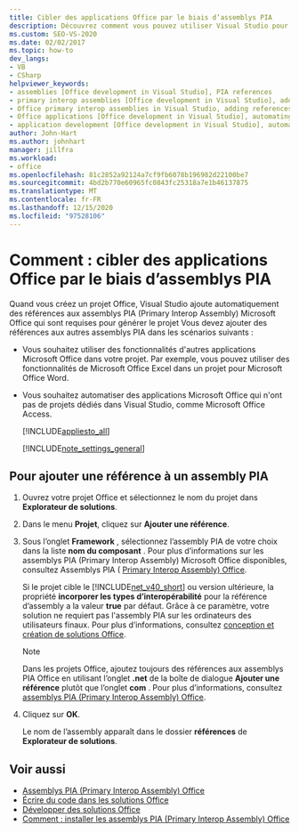 ```yaml
---
title: Cibler des applications Office par le biais d’assemblys PIA
description: Découvrez comment vous pouvez utiliser Visual Studio pour cibler par programmation Microsoft Office applications par le biais d’assemblys PIA (Primary Interop Assembly).
ms.custom: SEO-VS-2020
ms.date: 02/02/2017
ms.topic: how-to
dev_langs:
- VB
- CSharp
helpviewer_keywords:
- assemblies [Office development in Visual Studio], PIA references
- primary interop assemblies [Office development in Visual Studio], adding references to
- Office primary interop assemblies in Visual Studio, adding references to
- Office applications [Office development in Visual Studio], automating
- application development [Office development in Visual Studio], automating
author: John-Hart
ms.author: johnhart
manager: jillfra
ms.workload:
- office
ms.openlocfilehash: 81c2852a92124a7cf9fb6078b196982d22100be7
ms.sourcegitcommit: 4bd2b770e60965fc0843fc25318a7e1b46137875
ms.translationtype: MT
ms.contentlocale: fr-FR
ms.lasthandoff: 12/15/2020
ms.locfileid: "97528106"
---
```

# <a name="how-to-target-office-applications-through-primary-interop-assemblies"></a>Comment : cibler des applications Office par le biais d’assemblys PIA
  Quand vous créez un projet Office, Visual Studio ajoute automatiquement des références aux assemblys PIA (Primary Interop Assembly) Microsoft Office qui sont requises pour générer le projet Vous devez ajouter des références aux autres assemblys PIA dans les scénarios suivants :

- Vous souhaitez utiliser des fonctionnalités d'autres applications Microsoft Office dans votre projet. Par exemple, vous pouvez utiliser des fonctionnalités de Microsoft Office Excel dans un projet pour Microsoft Office Word.

- Vous souhaitez automatiser des applications Microsoft Office qui n'ont pas de projets dédiés dans Visual Studio, comme Microsoft Office Access.

  [!INCLUDE[appliesto_all](../vsto/includes/appliesto-all-md.md)]

  [!INCLUDE[note_settings_general](../sharepoint/includes/note-settings-general-md.md)]

## <a name="to-add-a-reference-to-a-primary-interop-assembly"></a>Pour ajouter une référence à un assembly PIA

1. Ouvrez votre projet Office et sélectionnez le nom du projet dans **Explorateur de solutions**.

2. Dans le menu **Projet**, cliquez sur **Ajouter une référence**.

3. Sous l’onglet **Framework** , sélectionnez l’assembly PIA de votre choix dans la liste **nom du composant** . Pour plus d’informations sur les assemblys PIA (Primary Interop Assembly) Microsoft Office disponibles, consultez Assemblys PIA ( [Primary Interop Assembly) Office](../vsto/office-primary-interop-assemblies.md).

     Si le projet cible le [!INCLUDE[net_v40_short](../sharepoint/includes/net-v40-short-md.md)] ou version ultérieure, la propriété **incorporer les types d’interopérabilité** pour la référence d’assembly a la valeur **true** par défaut. Grâce à ce paramètre, votre solution ne requiert pas l'assembly PIA sur les ordinateurs des utilisateurs finaux. Pour plus d’informations, consultez [conception et création de solutions Office](../vsto/designing-and-creating-office-solutions.md).

    > [!NOTE]
    > Dans les projets Office, ajoutez toujours des références aux assemblys PIA Office en utilisant l’onglet **.net** de la boîte de dialogue **Ajouter une référence** plutôt que l’onglet **com** . Pour plus d’informations, consultez [assemblys PIA (Primary Interop Assembly) Office](../vsto/office-primary-interop-assemblies.md).

4. Cliquez sur **OK**.

     Le nom de l’assembly apparaît dans le dossier **références** de **Explorateur de solutions**.

## <a name="see-also"></a>Voir aussi
- [Assemblys PIA (Primary Interop Assembly) Office](../vsto/office-primary-interop-assemblies.md)
- [Écrire du code dans les solutions Office](../vsto/writing-code-in-office-solutions.md)
- [Développer des solutions Office](../vsto/developing-office-solutions.md)
- [Comment : installer les assemblys PIA (Primary Interop Assembly) Office](../vsto/how-to-install-office-primary-interop-assemblies.md)
